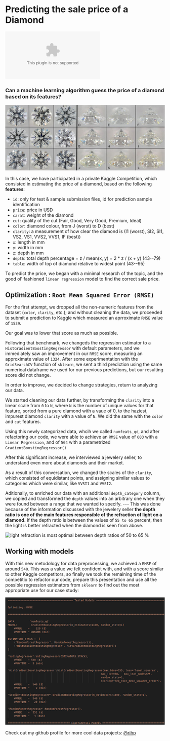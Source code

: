 # Predicting the sale price of a Diamond
![ironhack logo](ironhack.com)

### Can a machine learning algorithm guess the price of a diamond based on its features?

![diamond colors comparison](INPUT/diamond_color_grid.jpg)

In this case, we have participated in a private Kaggle Competition, which consisted in estimating the price of a diamond, based on the following **features**:

- `id`: only for test & sample submission files, id for prediction sample identification
- `price`: price in USD
- `carat`: weight of the diamond
- `cut`: quality of the cut (Fair, Good, Very Good, Premium, Ideal)
- `color`: diamond colour, from J (worst) to D (best)
- `clarity`: a measurement of how clear the diamond is (I1 (worst), SI2, SI1, VS2, VS1, VVS2, VVS1, IF (best))
- `x`: length in mm
- `y`: width in mm
- `z`: depth in mm
- `depth`: total depth percentage = z / mean(x, y) = 2 * z / (x + y) (43--79)
- `table`: width of top of diamond relative to widest point (43--95)


To predict the price, we began with a minimal research of the topic, and the good ol' fashioned `linear regression`  model to find the correct sale price. 

## Optimization : `Root Mean Squared Error (RMSE)`
For the first attempt, we dropped all the non-numeric features from the dataset (`color`, `clarity`, etc.); and without cleaning the data, we proceeded to submit a prediction to Kaggle which measured an aprroximate `RMSE` value of `1539`.

Our goal was to lower that score as much as possible.

Following that benchmark, we changeds the regression estimator to a `HistGradientBoostingRegressor` with default parameters, and we immediately saw an improvement in our `RMSE` score, measuring an approximate value of `1324`. After some experimentation with the `GridSearchCV` function of `sklearn`, we sent a third prediction using the same numerical dataframe we used for our previous predictions, but our resulting score did not change.

In order to improve, we decided to change strategies, return to analyzing our data.

We started cleaning our data further, by transforming the `clarity` into a linear scale from `0` to `N`, where `N` is the number of unique values for that feature, sorted from a pure diamond with a vaue of 0, to the haziest, impurest diamond `clarity` with a value of `N`. We did the same with the `color` and `cut` features.

Using this newly categorized data, whcih we called `numfeats_qd`, and after refactoring our code, we were able to achieve an `RMSE` value of `603` with a `Linear Regression`, and of `564` with a parametrized `GradientBoostingRegressor()`

After this significant increase, we interviewed a jewelery seller, to understand even more about diamonds and their market.

As a result of this conversation, we changed the scales of the `clarity`, which consisted of equidistant points, and assigning similar values to categories which were similar, like `VVSI1` and `VVSI2`.

Aditionally, to enriched our data with an additional `depth_category` column, we copied and transformed the `depth` values into an arbitrary one when they were found between a range that we wanted to specify. --- This was done because  of the information discussed with the jewelery seller **the depth ratio is one of the main features responsible of the refraction of light on a diamond.** If the depth ratio is between the values of `55 to 65` percent, then the light is better refracted when the diamond is seen from above.

![light refraction is most optimal between depth ratios of 50 to 65 %](INPUT/light_refraction.jpg)

## Working with models
With this new metodology for data preprocessing, we achieved a `RMSE` of around `540`. This was a value we felt confident with, and with a score similar to other Kaggle competitors, so finally we took the remaining time of the competitio to refactor our code, prepare this presentation and use all the possible regression estimators from `sklearn` to find out the most appropriate use for our case study: 

![Tested models, as seen in the modeltrainer.py module](INPUT/tested_models.png)

Check out my github profile for more cool data projects: [@rihp](github.com/rihp)